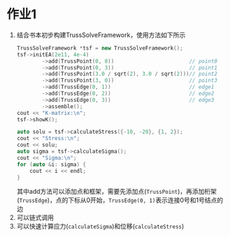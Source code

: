 # 作业1

1. 结合书本初步构建TrussSolveFramework，使用方法如下所示
   ```cpp
   TrussSolveFramework *tsf = new TrussSolveFramework();
   tsf->initEA(2e11, 4e-4)
           ->add(TrussPoint(0, 0))                        // point0
           ->add(TrussPoint(0, 3))                        // point1
           ->add(TrussPoint(3.0 / sqrt(2), 3.0 / sqrt(2)))// point2
           ->add(TrussPoint(3, 0))                        // point3
           ->add(TrussEdge(0, 1))                         // edge1
           ->add(TrussEdge(0, 2))                         // edge2
           ->add(TrussEdge(0, 3))                         // edge3
           ->assemble();
   cout << "K-matrix:\n";
   tsf->showK();

   auto solu = tsf->calculateStress({-10, -20}, {1, 2});
   cout << "Stress:\n";
   cout << solu;
   auto sigma = tsf->calculateSigma();
   cout << "Sigma:\n";
   for (auto &i: sigma) {
       cout << i << endl;
   }
   ```
   其中add方法可以添加点和框架，需要先添加点(`TrussPoint`)，再添加桁架(`TrussEdge`)，点的下标从0开始，`TrussEdge(0, 1)`表示连接0号和1号结点的边
2. 可以链式调用
3. 可以快速计算应力(`calculateSigma`)和位移(`calculateStress`)
